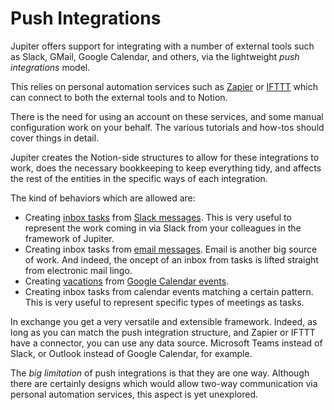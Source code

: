 # Push Integrations

Jupiter offers support for integrating with a number of external tools such as Slack, GMail,
Google Calendar, and others, via the lightweight _push integrations_ model.

This relies on personal automation services such as [Zapier](https://zapier.com) or
[IFTTT](https://ifttt.com) which can connect to both the external tools and to Notion.

There is the need for using an account on these services, and some manual configuration work on your
behalf. The various tutorials and how-tos should cover things in detail.

Jupiter creates the Notion-side structures to allow for these integrations to work, does the
necessary bookkeeping to keep everything tidy, and affects the rest of the entities in the
specific ways of each integration.

The kind of behaviors which are allowed are:

* Creating [inbox tasks](./inbox-tasks.md) from [Slack messages](./slack-tasks.md). This is very
  useful to represent the work coming in via Slack from your colleagues in the framework of Jupiter.
* Creating inbox tasks from [email messages](./email-tasks.md). Email is
  another big source of work. And indeed, the oncept of an inbox from tasks is lifted straight from
  electronic mail lingo.
* Creating [vacations](./vacations.md) from [Google Calendar events](./calendar-events.md).
* Creating inbox tasks from calendar events matching a certain pattern. This is very useful to
  represent specific types of meetings as tasks.

In exchange you get a very versatile and extensible framework. Indeed, as long as you can match the
push integration structure, and Zapier or IFTTT have a connector, you can use any data source.
Microsoft Teams instead of Slack, or Outlook instead of Google Calendar, for example.

The _big limitation_ of push integrations is that they are one way. Although there are certainly
designs which would allow two-way communication via personal automation services, this aspect is yet
unexplored.

